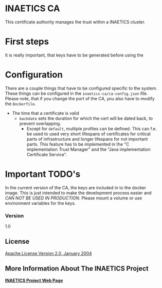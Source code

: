 # INAETICS CA

This certificate authority manages the trust within a INAETICS cluster.

# First steps
It is really important, that keys have to be generated before using the 

# Configuration
There are a couple things that have to be configured specific to the system. These things can be configured in the `inaetics-ca/ca-config.json` file. Please note, that if you change the port of the CA, you also have to modify the `Dockerfile`.
  - The time that a certificate is valid
    - `backdate` sets the duration for which the cert will be dated back, to prevent overlapping.
      - Except for `default`, multiple profiles can be defined. This can f.e. be used to used very short lifespans of certificates for critical parts of infrastructure and longer lifespans for not important parts. This feature has to be implemented in the "C implementation Trust Manager" and the "Java implementation Certificate Service".

# Important TODO's
In the current version of the CA, the keys are included in to the docker image. This is just intended to make the development process easier and *CAN NOT BE USED IN PRODUCTION*. Please mount a volume or use environment variables for the keys.

### Version
1.0

License
----
[Apache License Version 2.0, January 2004]

More Information About The INAETICS Project
----
**[INAETICS Project Web Page]**

[//]: # (date: April, 2016 author: INAETICS Project Team, Martin Gaida)

   [Apache License Version 2.0, January 2004]: <https://github.com/INAETICS/Documentation/blob/master/LICENSE>
      [INAETICS Project Web Page]: <http://www.inaetics.org/>
